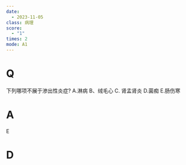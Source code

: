```yaml
---
date:
  - 2023-11-05
class: 病理
score:
  - "1"
times: 2
mode: A1
---
```



# Q
下列哪项不展于渗出性炎症?
A.淋病
B、绒毛心
C. 肾孟肾炎
D.菌痴
E.肠伤寒


# A
E





# D
